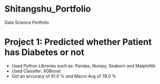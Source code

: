 # Shitangshu_Portfolio
Data Science Portfolio

# Project 1: Predicted whether Patient has Diabetes or not
* Used Python Libraries such as: Pandas, Numpy, Seaborn and Matplotlib
* Used Classifer: XGBoost
* Got an accuracy of 81.0 % and Macro Avg of 78.0 %
